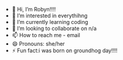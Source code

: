 - 👋 Hi, I’m Robyn!!!!
- 👀 I’m interested in everythihng
- 🌱 I’m currently learning coding
- 💞️ I’m looking to collaborate on n/a
- 📫 How to reach me - email
- 😄 Pronouns: she/her
- ⚡ Fun fact:i was born on groundhog day!!!!

<!---
1Robyn/1Robyn is a ✨ special ✨ repository because its `README.md` (this file) appears on your GitHub profile.
You can click the Preview link to take a look at your changes.
--->

